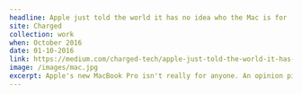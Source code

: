 ```yaml
---
headline: Apple just told the world it has no idea who the Mac is for
site: Charged
collection: work
when: October 2016
date: 01-10-2016
link: https://medium.com/charged-tech/apple-just-told-the-world-it-has-no-idea-who-the-mac-is-for-722a2438389b#.4th1vh9j8
image: /images/mac.jpg
excerpt: Apple's new MacBook Pro isn't really for anyone. An opinion piece I wrote, which gathered more than 1 million views in just one week.
---
```

